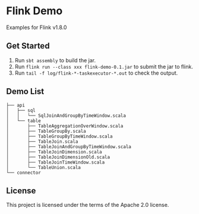 # Flink Demo

Examples for Flink v1.8.0

## Get Started

1. Run ```sbt assembly``` to build the jar.
2. Run ```flink run --class xxx flink-demo-0.1.jar``` to submit the jar to flink.
3. Run ```tail -f log/flink-*-taskexecutor-*.out``` to check the output.


## Demo List

```shell
├── api
│   ├── sql
│   │   └── SqlJoinAndGroupByTimeWindow.scala
│   └── table
│       ├── TableAggregationOverWindow.scala
│       ├── TableGroupBy.scala
│       ├── TableGroupByTimeWindow.scala
│       ├── TableJoin.scala
│       ├── TableJoinAndGroupByTimeWindow.scala
│       ├── TableJoinDimension.scala
│       ├── TableJoinDimensionOld.scala
│       ├── TableJoinTimeWindow.scala
│       └── TableUnion.scala
└── connector

```

## License
This project is licensed under the terms of the Apache 2.0 license.
